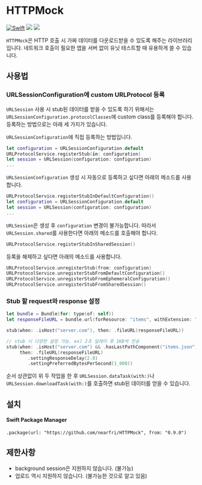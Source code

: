 # HTTPMock
[![Swift](https://github.com/nearfri/HTTPMock/actions/workflows/swift.yml/badge.svg)](https://github.com/nearfri/HTTPMock/actions/workflows/swift.yml)
[![](https://img.shields.io/endpoint?url=https%3A%2F%2Fswiftpackageindex.com%2Fapi%2Fpackages%2Fnearfri%2FHTTPMock%2Fbadge%3Ftype%3Dswift-versions)](https://swiftpackageindex.com/nearfri/HTTPMock)
[![](https://img.shields.io/endpoint?url=https%3A%2F%2Fswiftpackageindex.com%2Fapi%2Fpackages%2Fnearfri%2FHTTPMock%2Fbadge%3Ftype%3Dplatforms)](https://swiftpackageindex.com/nearfri/HTTPMock)

`HTTPMock`은 HTTP 호출 시 가짜 데이터를 다운로드받을 수 있도록 해주는 라이브러리입니다.
네트워크 호출이 필요한 앱을 서버 없이 유닛 테스트할 때 유용하게 쓸 수 있습니다.

## 사용법

### URLSessionConfiguration에 custom URLProtocol 등록
`URLSession` 사용 시 stub된 데이터를 받을 수 있도록 하기 위해서는 `URLSessionConfiguration.protocolClasses`에
custom class를 등록해야 합니다. 등록하는 방법으로는 아래 세 가지가 있습니다.

`URLSessionConfiguration`에 직접 등록하는 방법입니다.
```swift
let configuration = URLSessionConfiguration.default
URLProtocolService.registerStub(in: configuration)
let session = URLSession(configuration: configuration)
...
```

`URLSessionConfiguration` 생성 시 자동으로 등록하고 싶다면 아래의 메소드를 사용합니다.
```swift
URLProtocolService.registerStubInDefaultConfiguration()
let configuration = URLSessionConfiguration.default
let session = URLSession(configuration: configuration)
...
```

`URLSession`은 생성 후 `configuration` 변경이 불가능합니다. 따라서 `URLSession.shared`를 사용한다면 아래의 메소드를 호출해야 합니다.
```swift
URLProtocolService.registerStubInSharedSession()
```

등록을 해제하고 싶다면 아래의 메소드를 사용합니다.
```swift
URLProtocolService.unregisterStub(from: configuration)
URLProtocolService.unregisterStubFromDefaultConfiguration()
URLProtocolService.unregisterStubFromEphemeralConfiguration()
URLProtocolService.unregisterStubFromSharedSession()
```

### Stub 할 request와 response 설정
```swift
let bundle = Bundle(for: type(of: self))
let responseFileURL = bundle.url(forResource: "items", withExtension: "json")!

stub(when: .isHost("server.com"), then: .fileURL(responseFileURL))

// stub 시 다양한 설정 가능. ex) 2초 딜레이 후 1KB씩 전송
stub(when: .isHost("server.com") && .hasLastPathComponent("items.json"),
     then: .fileURL(responseFileURL)
        .settingResponseDelay(2.0)
        .settingPreferredBytesPerSecond(1_000))

```

순서 상관없이 위 두 작업을 한 후 `URLSession.dataTask(with:)`나 `URLSession.downloadTask(with:)`를 호출하면 stub된 데이터를 얻을 수 있습니다.

## 설치

#### Swift Package Manager
```
.package(url: "https://github.com/nearfri/HTTPMock", from: "0.9.0")
```

## 제한사항
* background session은 지원하지 않습니다. (불가능)
* 업로드 역시 지원하지 않습니다. (불가능한 것으로 알고 있음)
